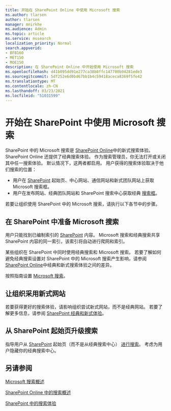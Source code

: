 ```yaml
---
title: 开始在 SharePoint Online 中使用 Microsoft 搜索
ms.author: tlarsen
author: tlarsen
manager: mnirkhe
ms.audience: Admin
ms.topic: article
ms.service: mssearch
localization_priority: Normal
search.appverid:
- BFB160
- MET150
- MOE150
description: 在 SharePoint Online 中开始使用 Microsoft 搜索
ms.openlocfilehash: d41b095dd91e277ca38b8ffc147700b94281ede3
ms.sourcegitcommit: 5df252e6d0bd67bb1b4c59418aceca8369f5fe42
ms.translationtype: MT
ms.contentlocale: zh-CN
ms.lasthandoff: 03/23/2021
ms.locfileid: "51031599"
---
```

# <a name="get-started-with-microsoft-search-in-sharepoint"></a>开始在 SharePoint 中使用 Microsoft 搜索

SharePoint 中的 Microsoft 搜索是 [SharePoint Online](https://products.office.com/sharepoint/collaboration)中的新式搜索体验。 SharePoint Online 还提供了经典搜索体验。 作为搜索管理员，你无法打开或关闭其中任一搜索体验。 默认情况下，这两者都启用。 用户获得的搜索体验取决于他们搜索的位置：

- 用户在 [SharePoint](http://sharepoint.com/) 起始页、中心网站、通信网站和新式团队网站上获取 Microsoft 搜索框。
- 用户在发布网站、经典团队网站和 SharePoint 搜索中心获取经典 [搜索框](/sharepoint/manage-search-center)。

若要让组织使用 SharePoint 中的 Microsoft 搜索，请执行以下各节中的步骤。

## <a name="prepare-for-microsoft-search-in-sharepoint"></a>在 SharePoint 中准备 Microsoft 搜索

用户只能找到已编制索引的 [SharePoint](http://sharepoint.com/) 内容。 Microsoft 搜索和经典搜索共享 SharePoint 内容的同一索引，该索引将自动进行爬网和索引。 

某些组织在 SharePoint 中同时使用经典搜索和 Microsoft 搜索。 若要了解如何避免经典搜索设置对 SharePoint 中的 Microsoft 搜索产生影响，请参阅 [SharePoint Online](/sharepoint/differences-classic-modern-search)中经典和新式搜索体验之间的差异。

按照指南设置 [Microsoft 搜索](./setup-microsoft-search.md)。


## <a name="get-your-organization-to-adopt-modern-sites"></a>让组织采用新式网站

若要获得更好的搜索体验，请影响组织尝试新式网站，而不是经典网站。 若要了解更多信息，请参阅 [SharePoint 经典和新式体验](https://support.office.com/article/SharePoint-classic-and-modern-experiences-5725c103-505d-4a6e-9350-300d3ec7d73f)。

## <a name="promote-searching-from-the-sharepoint-start-page"></a>从 SharePoint 起始页升级搜索

指导用户从 [SharePoint](http://sharepoint.com/) 起始页（而不是从经典搜索中心） [进行搜索](/sharepoint/manage-search-center)。 考虑为用户隐藏你的经典搜索中心。

## <a name="see-also"></a>另请参阅
[Microsoft 搜索概述](overview-microsoft-search.md)

[SharePoint Online 中的搜索概述](/sharepoint/overview-of-search)

[SharePoint 中的搜索体验](/sharepoint/get-started-with-modern-search-experience)